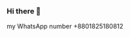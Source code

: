 ### Hi there 👋

<!--
**sagor369/sagor369** is a ✨ _special_ ✨ repository because its `README.md` (this file) appears on your GitHub profile.

Here are some ideas to get you started:

- 🔭 I’m currently working on ...
- 🌱 I’m currently learning ... 
- 👯 I’m looking to collaborate on ...
- 🤔 I’m looking for help with ...
- 💬 My WhatsApp +8801825180812
- 📫 How to reach me: ...
- 😄 Pronouns: ...
- ⚡ Fun fact: ...
-->

<a>my WhatsApp number +8801825180812 </a>
